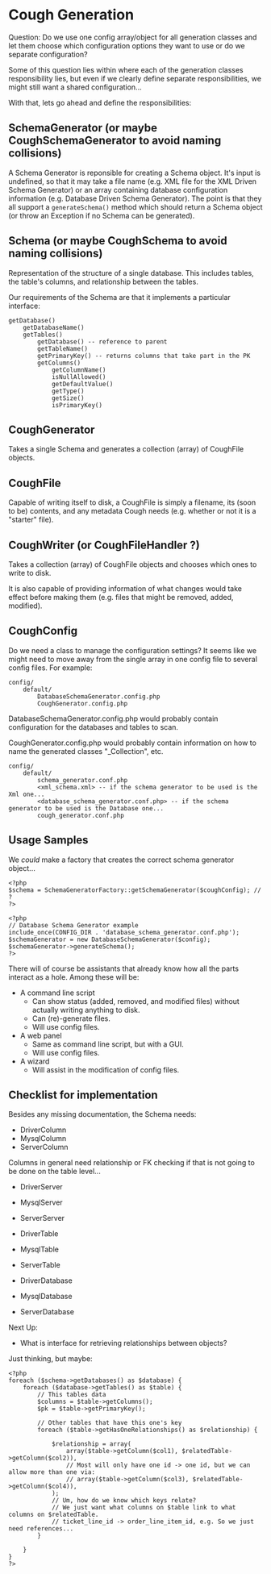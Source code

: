 Cough Generation
================

Question: Do we use one config array/object for all generation classes and let them choose which configuration options they want to use or do we separate configuration?

Some of this question lies within where each of the generation classes responsibility lies, but even if we clearly define separate responsibilities, we might still want a shared configuration...

With that, lets go ahead and define the responsibilities:

SchemaGenerator (or maybe CoughSchemaGenerator to avoid naming collisions)
---------------

A Schema Generator is reponsible for creating a Schema object. It's input is undefined, so that it may take a file name (e.g. XML file for the XML Driven Schema Generator) or an array containing database configuration information (e.g. Database Driven Schema Generator). The point is that they all support a `generateSchema()` method which should return a Schema object (or throw an Exception if no Schema can be generated).

Schema (or maybe CoughSchema to avoid naming collisions)
------

Representation of the structure of a single database. This includes tables, the table's columns, and relationship between the tables.

Our requirements of the Schema are that it implements a particular interface:

	getDatabase()
		getDatabaseName()
		getTables()
			getDatabase() -- reference to parent
			getTableName()
			getPrimaryKey() -- returns columns that take part in the PK
			getColumns()
				getColumnName()
				isNullAllowed()
				getDefaultValue()
				getType()
				getSize()
				isPrimaryKey()

CoughGenerator
--------------

Takes a single Schema and generates a collection (array) of CoughFile objects.

CoughFile
---------

Capable of writing itself to disk, a CoughFile is simply a filename, its (soon to be) contents, and any metadata Cough needs (e.g. whether or not it is a "starter" file).

CoughWriter (or CoughFileHandler ?)
-----------

Takes a collection (array) of CoughFile objects and chooses which ones to write to disk.

It is also capable of providing information of what changes would take effect before making them (e.g. files that might be removed, added, modified).

CoughConfig
-----------

Do we need a class to manage the configuration settings? It seems like we might need to move away from the single array in one config file to several config files. For example:

	config/
		default/
			DatabaseSchemaGenerator.config.php
			CoughGenerator.config.php

DatabaseSchemaGenerator.config.php would probably contain configuration for the databases and tables to scan.

CoughGenerator.config.php would probably contain information on how to name the generated classes "_Collection", etc.

	config/
		default/
			schema_generator.conf.php
			<xml_schema.xml> -- if the schema generator to be used is the Xml one...
			<database_schema_generator.conf.php> -- if the schema generator to be used is the Database one...
			cough_generator.conf.php



Usage Samples
-------------

We *could* make a factory that creates the correct schema generator object...

	<?php
	$schema = SchemaGeneratorFactory::getSchemaGenerator($coughConfig); // ?
	?>

	<?php
	// Database Schema Generator example
	include_once(CONFIG_DIR . 'database_schema_generator.conf.php');
	$schemaGenerator = new DatabaseSchemaGenerator($config);
	$schemaGenerator->generateSchema();
	?>


There will of course be assistants that already know how all the parts interact as a hole. Among these will be:

* A command line script
	* Can show status (added, removed, and modified files) without actually writing anything to disk.
	* Can (re)-generate files.
	* Will use config files.
* A web panel
	* Same as command line script, but with a GUI.
	* Will use config files.
* A wizard
	* Will assist in the modification of config files.






Checklist for implementation
----------------------------

Besides any missing documentation, the Schema needs:

* DriverColumn
* MysqlColumn
* ServerColumn

Columns in general need relationship or FK checking if that is not going to be done on the table level...

* DriverServer
* MysqlServer
* ServerServer

* DriverTable
* MysqlTable
* ServerTable

* DriverDatabase
* MysqlDatabase
* ServerDatabase

Next Up:

* What is interface for retrieving relationships between objects? 

Just thinking, but maybe:

	<?php
	foreach ($schema->getDatabases() as $database) {
		foreach ($database->getTables() as $table) {
			// This tables data
			$columns = $table->getColumns();
			$pk = $table->getPrimaryKey();
			
			// Other tables that have this one's key 
			foreach ($table->getHasOneRelationships() as $relationship) {
				
				$relationship = array(
					array($table->getColumn($col1), $relatedTable->getColumn($col2)),
					// Most will only have one id -> one id, but we can allow more than one via:
					// array($table->getColumn($col3), $relatedTable->getColumn($col4)),
				);
				// Um, how do we know which keys relate?
				// We just want what columns on $table link to what columns on $relatedTable.
				// ticket_line_id -> order_line_item_id, e.g. So we just need references...
			}
			
		}
	}
	?>



